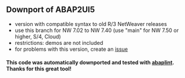 ## Downport of ABAP2UI5

* version with compatible syntax to old R/3 NetWeaver releases
* use this branch for NW 7.02 to NW 7.40 (use "main" for NW 7.50 or higher, S/4, Cloud)
* restrictions: demos are not included
* for problems with this version, create an [issue](https://github.com/oblomov-dev/ABAP2UI5/issues)

#### This code was automatically downported and tested with [abaplint](https://abaplint.org/). Thanks for this great tool!


